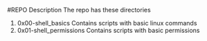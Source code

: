 #REPO Description
The repo has these directories
1. 0x00-shell_basics
        Contains scripts with basic linux commands 
2. 0x01-shell_permissions
        Contains scripts with basic permissions

